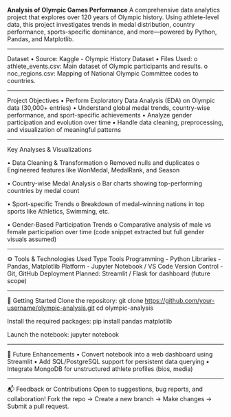 **Analysis of Olympic Games Performance**
A comprehensive data analytics project that explores over 120 years of Olympic history. Using athlete-level data, this project investigates trends in medal distribution, country performance, sports-specific dominance, and more—powered by Python, Pandas, and Matplotlib.
________________________________________
Dataset
•	Source: Kaggle - Olympic History Dataset
•	Files Used:
o	athlete_events.csv: Main dataset of Olympic participants and results.
o	noc_regions.csv: Mapping of National Olympic Committee codes to countries.
________________________________________
Project Objectives
•	Perform Exploratory Data Analysis (EDA) on Olympic data (30,000+ entries)
•	Understand global medal trends, country-wise performance, and sport-specific achievements
•	Analyze gender participation and evolution over time
•	Handle data cleaning, preprocessing, and visualization of meaningful patterns
________________________________________
Key Analyses & Visualizations

• Data Cleaning & Transformation
o	Removed nulls and duplicates
o	Engineered features like WonMedal, MedalRank, and Season

• Country-wise Medal Analysis
o	Bar charts showing top-performing countries by medal count

• Sport-specific Trends
o	Breakdown of medal-winning nations in top sports like Athletics, Swimming, etc.

• Gender-Based Participation Trends
o	Comparative analysis of male vs female participation over time (code snippet extracted but full gender visuals assumed)
________________________________________
⚙️ Tools & Technologies Used
Type	Tools
Programming -	Python
Libraries	  - Pandas, Matplotlib
Platform	  - Jupyter Notebook / VS Code
Version Control -	Git, GitHub
Deployment	Planned: Streamlit / Flask for dashboard (future scope)
________________________________________
🚀 Getting Started
Clone the repository:
git clone https://github.com/your-username/olympic-analysis.git
cd olympic-analysis

Install the required packages:
pip install pandas matplotlib

Launch the notebook:
jupyter notebook
________________________________________
🌱 Future Enhancements
•	Convert notebook into a web dashboard using Streamlit
•	Add SQL/PostgreSQL support for persistent data querying
•	Integrate MongoDB for unstructured athlete profiles (bios, media)
________________________________________
📬 Feedback or Contributions
Open to suggestions, bug reports, and collaboration!
Fork the repo → Create a new branch → Make changes → Submit a pull request.
